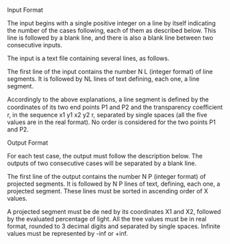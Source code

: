 Input Format

The input begins with a single positive integer on a line by itself indicating the number of the cases following, each of them as described below. This line is followed by a blank line, and there is also a blank line between two consecutive inputs.

The input is a text file containing several lines, as follows.

The first line of the input contains the number N L (integer format) of line segments. It is followed by NL lines of text defining, each one, a line segment.

Accordingly to the above explanations, a line segment is defined by the coordinates of its two end points P1 and P2 and the transparency coeﬃcient r, in the sequence x1 y1 x2 y2 r, separated by single spaces (all the five values are in the real format). No order is considered for the two points P1 and P2.

Output Format

For each test case, the output must follow the description below. The outputs of two consecutive cases will be separated by a blank line.

The first line of the output contains the number N P (integer format) of projected segments. It is followed by N P lines of text, defining, each one, a projected segment. These lines must be sorted in ascending order of X values.

A projected segment must be de ned by its coordinates X1 and X2, followed by the evaluated percentage of light. All the tree values must be in real format, rounded to 3 decimal digits and separated by single spaces. Infinite values must be represented by -inf or +inf.